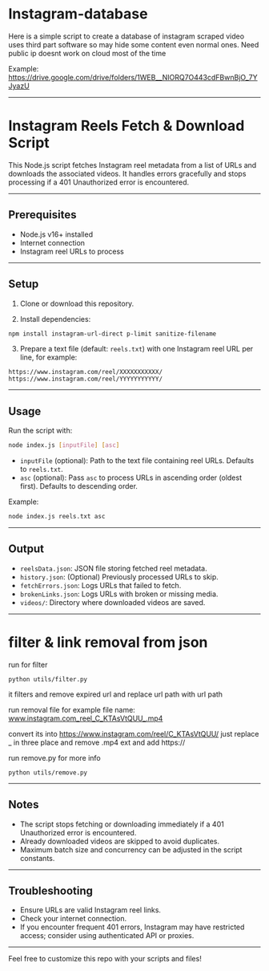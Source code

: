 # Instagram-database
Here is a simple script to create a database of instagram scraped video uses third part software so may hide some content even normal ones. Need public ip doesnt work on cloud most of the time

Example: https://drive.google.com/drive/folders/1WEB__NIORQ7O443cdFBwnBjO_7YJyazU

---

# Instagram Reels Fetch & Download Script

This Node.js script fetches Instagram reel metadata from a list of URLs and downloads the associated videos. It handles errors gracefully and stops processing if a 401 Unauthorized error is encountered.

---

## Prerequisites

- Node.js v16+ installed
- Internet connection
- Instagram reel URLs to process

---

## Setup

1. Clone or download this repository.

2. Install dependencies:

```bash
npm install instagram-url-direct p-limit sanitize-filename
```

3. Prepare a text file (default: `reels.txt`) with one Instagram reel URL per line, for example:

```
https://www.instagram.com/reel/XXXXXXXXXXX/
https://www.instagram.com/reel/YYYYYYYYYYY/
```

---

## Usage

Run the script with:

```bash
node index.js [inputFile] [asc]
```

- `inputFile` (optional): Path to the text file containing reel URLs. Defaults to `reels.txt`.
- `asc` (optional): Pass `asc` to process URLs in ascending order (oldest first). Defaults to descending order.

Example:

```bash
node index.js reels.txt asc
```

---

## Output

- `reelsData.json`: JSON file storing fetched reel metadata.
- `history.json`: (Optional) Previously processed URLs to skip.
- `fetchErrors.json`: Logs URLs that failed to fetch.
- `brokenLinks.json`: Logs URLs with broken or missing media.
- `videos/`: Directory where downloaded videos are saved.

---

# filter & link removal from json

run for filter
```
python utils/filter.py
```

it filters and remove expired url and replace url path with url path

run removal
file for example file name: www.instagram.com_reel_C_KTAsVtQUU_.mp4

convert its into https://www.instagram.com/reel/C_KTAsVtQUU/
just replace _ in three place and remove .mp4 ext and add https:// 

run remove.py for more info
```
python utils/remove.py
```


---

## Notes

- The script stops fetching or downloading immediately if a 401 Unauthorized error is encountered.
- Already downloaded videos are skipped to avoid duplicates.
- Maximum batch size and concurrency can be adjusted in the script constants.

---

## Troubleshooting

- Ensure URLs are valid Instagram reel links.
- Check your internet connection.
- If you encounter frequent 401 errors, Instagram may have restricted access; consider using authenticated API or proxies.

---

Feel free to customize this repo with your scripts and files!
